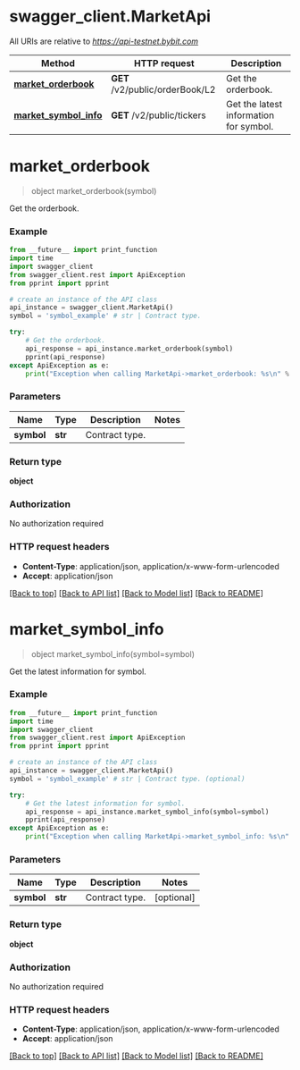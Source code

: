 # swagger_client.MarketApi

All URIs are relative to *https://api-testnet.bybit.com*

Method | HTTP request | Description
------------- | ------------- | -------------
[**market_orderbook**](MarketApi.md#market_orderbook) | **GET** /v2/public/orderBook/L2 | Get the orderbook.
[**market_symbol_info**](MarketApi.md#market_symbol_info) | **GET** /v2/public/tickers | Get the latest information for symbol.


# **market_orderbook**
> object market_orderbook(symbol)

Get the orderbook.

### Example
```python
from __future__ import print_function
import time
import swagger_client
from swagger_client.rest import ApiException
from pprint import pprint

# create an instance of the API class
api_instance = swagger_client.MarketApi()
symbol = 'symbol_example' # str | Contract type.

try:
    # Get the orderbook.
    api_response = api_instance.market_orderbook(symbol)
    pprint(api_response)
except ApiException as e:
    print("Exception when calling MarketApi->market_orderbook: %s\n" % e)
```

### Parameters

Name | Type | Description  | Notes
------------- | ------------- | ------------- | -------------
 **symbol** | **str**| Contract type. | 

### Return type

**object**

### Authorization

No authorization required

### HTTP request headers

 - **Content-Type**: application/json, application/x-www-form-urlencoded
 - **Accept**: application/json

[[Back to top]](#) [[Back to API list]](../README.md#documentation-for-api-endpoints) [[Back to Model list]](../README.md#documentation-for-models) [[Back to README]](../README.md)

# **market_symbol_info**
> object market_symbol_info(symbol=symbol)

Get the latest information for symbol.

### Example
```python
from __future__ import print_function
import time
import swagger_client
from swagger_client.rest import ApiException
from pprint import pprint

# create an instance of the API class
api_instance = swagger_client.MarketApi()
symbol = 'symbol_example' # str | Contract type. (optional)

try:
    # Get the latest information for symbol.
    api_response = api_instance.market_symbol_info(symbol=symbol)
    pprint(api_response)
except ApiException as e:
    print("Exception when calling MarketApi->market_symbol_info: %s\n" % e)
```

### Parameters

Name | Type | Description  | Notes
------------- | ------------- | ------------- | -------------
 **symbol** | **str**| Contract type. | [optional] 

### Return type

**object**

### Authorization

No authorization required

### HTTP request headers

 - **Content-Type**: application/json, application/x-www-form-urlencoded
 - **Accept**: application/json

[[Back to top]](#) [[Back to API list]](../README.md#documentation-for-api-endpoints) [[Back to Model list]](../README.md#documentation-for-models) [[Back to README]](../README.md)

